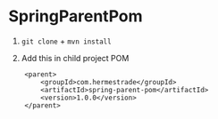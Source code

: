# SpringParentPom

1. `git clone` + `mvn install`

2. Add this in child project POM
```
	<parent>
		<groupId>com.hermestrade</groupId>
		<artifactId>spring-parent-pom</artifactId>
		<version>1.0.0</version>
	</parent>
```